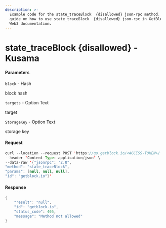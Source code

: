```yaml
---
description: >-
  Example code for the state_traceBlock  {disallowed} json-rpc method. Сomplete
  guide on how to use state_traceBlock  {disallowed} json-rpc in GetBlock.io
  Web3 documentation.
---
```


# state\_traceBlock {disallowed} - Kusama

#### Parameters

`block` - Hash

block hash

`targets` - Option Text

target

`StorageKey` - Option Text

storage key

#### Request

```java
curl --location --request POST 'https://go.getblock.io/<ACCESS-TOKEN>/' \
--header 'Content-Type: application/json' \
--data-raw '{"jsonrpc": "2.0",
"method": "state_traceBlock",
"params": [null, null, null],
"id": "getblock.io"}'
```

#### Response

```java
{
    "result": "null",
    "id": "getblock.io",
    "status_code": 405,
    "message": "Method not allowed"
}
```
